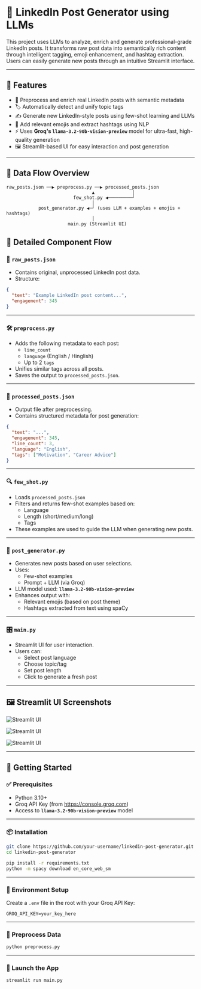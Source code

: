 # 🚀 LinkedIn Post Generator using LLMs

This project uses LLMs to analyze, enrich and generate professional-grade LinkedIn posts. It transforms raw post data into semantically rich content through intelligent tagging, emoji enhancement, and hashtag extraction. Users can easily generate new posts through an intuitive Streamlit interface.

---

## 🧠 Features

- 📌 Preprocess and enrich real LinkedIn posts with semantic metadata
- 🏷️ Automatically detect and unify topic tags
- ✍️ Generate new LinkedIn-style posts using few-shot learning and LLMs
- 💬 Add relevant emojis and extract hashtags using NLP
- ⚡ Uses **Groq's `llama-3.2-90b-vision-preview`** model for ultra-fast, high-quality generation
- 🖼️ Streamlit-based UI for easy interaction and post generation

---

## 📁 Data Flow Overview

```text
raw_posts.json ──▶ preprocess.py ──▶ processed_posts.json
                                ▲              │
                         few_shot.py ◀─────────┘
                                │
            post_generator.py ◀─┘ (uses LLM + examples + emojis + hashtags)
                                │
                       main.py (Streamlit UI)
```

## 🔄 Detailed Component Flow

### 📄 `raw_posts.json`
- Contains original, unprocessed LinkedIn post data.
- Structure:
```json
{
  "text": "Example LinkedIn post content...",
  "engagement": 345
}
```

---

### 🛠️ `preprocess.py`
- Adds the following metadata to each post:
  - `line_count`
  - `language` (English / Hinglish)
  - Up to 2 `tags`
- Unifies similar tags across all posts.
- Saves the output to `processed_posts.json`.

---

### 📌 `processed_posts.json`
- Output file after preprocessing.
- Contains structured metadata for post generation:
```json
{
  "text": "...",
  "engagement": 345,
  "line_count": 3,
  "language": "English",
  "tags": ["Motivation", "Career Advice"]
}
```

---

### 🔍 `few_shot.py`
- Loads `processed_posts.json`
- Filters and returns few-shot examples based on:
  - Language
  - Length (short/medium/long)
  - Tags
- These examples are used to guide the LLM when generating new posts.

---

### 🤖 `post_generator.py`
- Generates new posts based on user selections.
- Uses:
  - Few-shot examples
  - Prompt + LLM (via Groq)
- LLM model used: **`llama-3.2-90b-vision-preview`**
- Enhances output with:
  - Relevant emojis (based on post theme)
  - Hashtags extracted from text using spaCy

---

### 🎛️ `main.py`
- Streamlit UI for user interaction.
- Users can:
  - Select post language
  - Choose topic/tag
  - Set post length
  - Click to generate a fresh post

---

## 🖼️ Streamlit UI Screenshots

![Streamlit UI](https://github.com/user-attachments/assets/74accd8d-6b98-4811-887f-80133fb8a92a)

![Streamlit UI](https://github.com/user-attachments/assets/54e15a18-1203-445b-bde3-a53c5fb22266)

![Streamlit UI](https://github.com/user-attachments/assets/ab435c98-b347-4ddb-b7fb-12c5aa877176)

---

## 🧪 Getting Started

### ✅ Prerequisites

- Python 3.10+
- Groq API Key (from https://console.groq.com)
- Access to **`llama-3.2-90b-vision-preview`** model

---

### 📦 Installation

```bash
git clone https://github.com/your-username/linkedin-post-generator.git
cd linkedin-post-generator

pip install -r requirements.txt
python -m spacy download en_core_web_sm
```

---

### 🔐 Environment Setup

Create a `.env` file in the root with your Groq API Key:

```env
GROQ_API_KEY=your_key_here
```

---

### 🧹 Preprocess Data

```bash
python preprocess.py
```

---

### 🚀 Launch the App

```bash
streamlit run main.py
```
